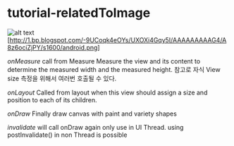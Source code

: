# tutorial-relatedToImage






![alt text](http://1.bp.blogspot.com/-9UCoqk4eOYs/UXOXi4Gqy5I/AAAAAAAAAG4/A8z6ociZjPY/s1600/android.png)
[http://1.bp.blogspot.com/-9UCoqk4eOYs/UXOXi4Gqy5I/AAAAAAAAAG4/A8z6ociZjPY/s1600/android.png]


*onMeasure*
call from Measure
Measure the view and its content to determine the measured width and the measured height.
참고로 자식 View size 측정을 위해서 여러번 호출될 수 있다.

*onLayout*
Called from layout when this view should assign a size and position to each of its children.

*onDraw*
Finally draw canvas with paint and variety shapes

*invalidate*
will call onDraw again
only use in UI Thread. using postInvalidate() in non Thread is possible 
